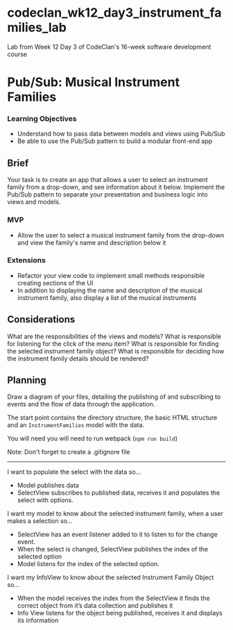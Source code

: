 # codeclan_wk12_day3_instrument_families_lab
Lab from Week 12 Day 3 of CodeClan's 16-week software development course

# Pub/Sub: Musical Instrument Families

### Learning Objectives

- Understand how to pass data between models and views using Pub/Sub
- Be able to use the Pub/Sub pattern to build a modular front-end app

## Brief

Your task is to create an app that allows a user to select an instrument family from a drop-down, and see information about it below. Implement the Pub/Sub pattern to separate your presentation and business logic into views and models.

### MVP

- Allow the user to select a musical instrument family from the drop-down and view the family's name and description below it

### Extensions

- Refactor your view code to implement small methods responsible creating sections of the UI
- In addition to displaying the name and description of the musical instrument family, also display a list of the musical instruments

## Considerations

What are the responsibilities of the views and models? What is responsible for listening for the click of the menu item? What is responsible for finding the selected instrument family object? What is responsible for deciding how the instrument family details should be rendered?

## Planning

Draw a diagram of your files, detailing the publishing of and subscribing to events and the flow of data through the application.

The start point contains the directory structure, the basic HTML structure and an `InstrumentFamilies` model with the data. 

You will need you will need to run webpack (`npm run build`)

Note: Don't forget to create a .gitignore file

-------------------------------------------------------

I want to populate the select with the data so…

- Model publishes data
- SelectView subscribes to published data, receives it and populates the select with options.

I want my model to know about the selected instrument family, when a user makes a selection so…

- SelectView has an event listener added to it to listen to for the change event.
- When the select is changed, SelectView publishes the index of the selected option
- Model listens for the index of the selected option.

I want my InfoView to know about the selected Instrument Family Object so…

- When the model receives the index from the SelectView it finds the correct object from it’s data collection and publishes it
- Info View listens for the object being published, receives it and displays its information
